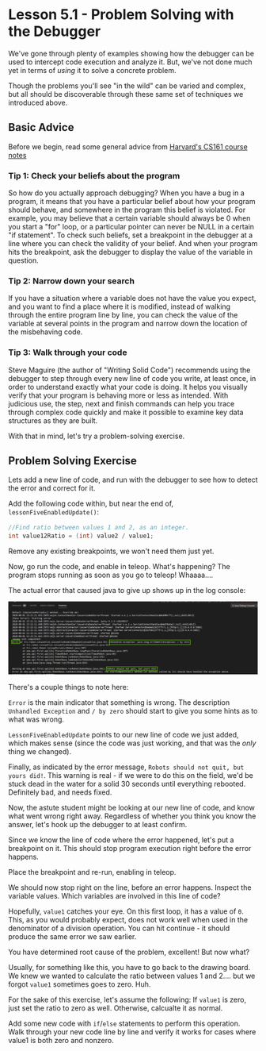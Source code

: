 
# Lesson 5.1 - Problem Solving with the Debugger

We've gone through plenty of examples showing how the debugger can be used to intercept code execution and analyze it. But, we've not done much yet in terms of _using_ it to solve a concrete problem.

Though the problems you'll see "in the wild" can be varied and complex, but all should be discoverable through these same set of techniques we introduced above.

## Basic Advice

Before we begin, read some general advice from [Harvard's CS161 course notes](https://www.eecs.harvard.edu/~cs161/resources/gdb.html)

### Tip 1: Check your beliefs about the program

So how do you actually approach debugging? When you have a bug in a program, it means that you have a particular belief about how your program should behave, and somewhere in the program this belief is violated. For example, you may believe that a certain variable should always be 0 when you start a "for" loop, or a particular pointer can never be NULL in a certain "if statement". To check such beliefs, set a breakpoint in the debugger at a line where you can check the validity of your belief. And when your program hits the breakpoint, ask the debugger to display the value of the variable in question.

### Tip 2: Narrow down your search

If you have a situation where a variable does not have the value you expect, and you want to find a place where it is modified, instead of walking through the entire program line by line, you can check the value of the variable at several points in the program and narrow down the location of the misbehaving code.

### Tip 3: Walk through your code

Steve Maguire (the author of "Writing Solid Code") recommends using the debugger to step through every new line of code you write, at least once, in order to understand exactly what your code is doing. It helps you visually verify that your program is behaving more or less as intended. With judicious use, the step, next and finish commands can help you trace through complex code quickly and make it possible to examine key data structures as they are built. 

With that in mind, let's try a problem-solving exercise.

## Problem Solving Exercise

Lets add a new line of code, and run with the debugger to see how to detect the error and correct for it.

Add the following code within, but near the end of, `lessonFiveEnabledUpdate()`:

```java
//Find ratio between values 1 and 2, as an integer.
int value12Ratio = (int) value2 / value1;
```

Remove any existing breakpoints, we won't need them just yet.

Now, go run the code, and enable in teleop. What's happening? The program stops running as soon as you go to teleop! Whaaaa....

The actual error that caused java to give up shows up in the log console:

![](doc/dbg_err.png)

There's a couple things to note here:

`Error` is the main indicator that something is wrong. The description `Unhandled Exception` and `/ by zero` should start to give you some hints as to what was wrong.

`LessonFiveEnabledUpdate` points to our new line of code we just added, which makes sense (since the code was just working, and that was the _only_ thing we changed).

Finally, as indicated by the error message, `Robots should not quit, but yours did!`. This warning is real - if we were to do this on the field, we'd be stuck dead in the water for a solid 30 seconds until everything rebooted. Definitely bad, and needs fixed.

Now, the astute student might be looking at our new line of code, and know what went wrong right away. Regardless of whether you think you know the answer, let's hook up the debugger to at least confirm.

Since we know the line of code where the error happened, let's put a breakpoint on it. This should stop program execution right before the error happens.

Place the breakpoint and re-run, enabling in teleop.

We should now stop right on the line, before an error happens. Inspect the variable values. Which variables are involved in this line of code?

Hopefully, `value1` catches your eye. On this first loop, it has a value of `0`. This, as you would probably expect, does not work well when used in the denominator of a division operation. You can hit continue - it should produce the same error we saw earlier.

You have determined root cause of the problem, excellent! But now what?

Usually, for something like this, you have to go back to the drawing board. We knew we wanted to calculate the ratio between values 1 and 2.... but we forgot `value1` sometimes goes to zero. Huh. 

For the sake of this exercise, let's assume the following: If `value1` is zero, just set the ratio to zero as well. Otherwise, calcualte it as normal.

Add some new code with `if`/`else` statements to perform this operation. Walk through your new code line by line and verify it works for cases where value1 is both zero and nonzero.

